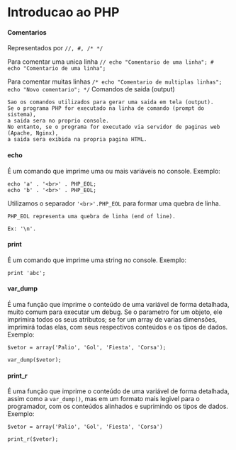 # Introducao ao PHP

#### Comentarios 
        
Representados por `//, #, /* */`    

Para comentar uma unica linha
    `// echo "Comentario de uma linha";
    #  echo "Comentario de uma linha";`
        
Para comentar muitas linhas
    `/* echo "Comentario de multiplas linhas";
    echo "Novo comentario"; */`
Comandos de saida (output)
        
    Sao os comandos utilizados para gerar uma saida em tela (output). 
    Se o programa PHP for executado na linha de comando (prompt do sistema), 
    a saida sera no proprio console. 
    No entanto, se o programa for executado via servidor de paginas web (Apache, Nginx), 
    a saida sera exibida na propria pagina HTML.

#### echo
            
É um comando que imprime uma ou mais variáveis no console. 
Exemplo: 

    echo 'a' . '<br>' . PHP_EOL;
    echo 'b' . '<br>' . PHP_EOL;  

Utilizamos o separador `'<br>'.PHP_EOL` para formar uma quebra de linha. 

    PHP_EOL representa uma quebra de linha (end of line). 

    Ex: '\n'.                       

#### print 
            
É um comando que imprime uma string no console. Exemplo:
            
    print 'abc';

#### var_dump
            
É uma função que imprime o conteúdo de uma variável de forma detalhada, 
muito comum para executar um debug. 
Se o parametro for um objeto, ele imprimira todos os seus atributos; 
se for um array de varias dimensões, imprimirá todas elas, 
com seus respectivos conteúdos e os tipos de dados. 
Exemplo:

    $vetor = array('Palio', 'Gol', 'Fiesta', 'Corsa');

    var_dump($vetor);

#### print_r  
    
É uma função que imprime o conteúdo de uma variável de forma detalhada, 
assim como a `var_dump()`, mas em um formato mais legivel para o programador, 
com os conteúdos alinhados e suprimindo os tipos de dados. 
Exemplo:
    
    $vetor = array('Palio', 'Gol', 'Fiesta', 'Corsa')
    
    print_r($vetor);     
                      